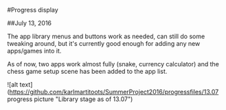 #Progress display

##July 13, 2016

The app library menus and buttons work as needed, can still do some tweaking around, but it's currently good enough for
adding any new apps/games into it.

As of now, two apps work almost fully (snake, currency calculator) and the chess game setup scene has been added to the
app list.

![alt text](https://github.com/karlmartitoots/SummerProject2016/progressfiles/13.07 progress picture "Library stage as of 13.07")